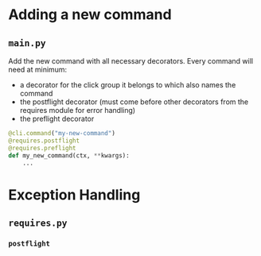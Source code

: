 # Adding a new command

## `main.py`

Add the new command with all necessary decorators. Every command will need at minimum:

- a decorator for the click group it belongs to which also names the command
- the postflight decorator (must come before other decorators from the requires module for error handling)
- the preflight decorator

```python
@cli.command("my-new-command")
@requires.postflight
@requires.preflight
def my_new_command(ctx, **kwargs):
    ...
```

# Exception Handling

## `requires.py`

### `postflight`
